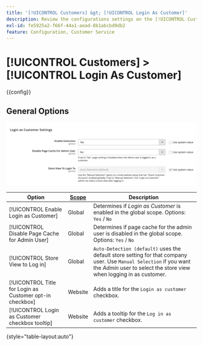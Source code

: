 ```yaml
---
title: '[!UICONTROL Customers] &gt; [!UICONTROL Login As Customer]'
description: Review the configurations settings on the [!UICONTROL Customers] &gt; [!UICONTROL Login As Customer] page of the Commerce Admin.
exl-id: fe5925a2-f66f-44a1-aead-8b1abcbd9db2
feature: Configuration, Customer Service
---
```

# [!UICONTROL Customers] > [!UICONTROL Login As Customer]

{{config}}

## General Options

![Login As Customer - General Options](./assets/login-as-customer.png)<!-- zoom -->

<!-- [Login As Customer - General Options](https://experienceleague.adobe.com/en/docs/commerce-admin/customers/customer-accounts/manage/login-as-customer) -->

| Option | [Scope](../../getting-started/websites-stores-views.md#scope-settings) | Description |
|-- | -- | -- |
| [!UICONTROL Enable Login as Customer] | Global | Determines if _Login as Customer_ is enabled in the global scope. Options: `Yes` / `No` |
| [!UICONTROL Disable Page Cache for Admin User] | Global | Determines if page cache for the admin user is disabled in the global scope. Options: `Yes` / `No` |
| [!UICONTROL Store View to Log in] | Global | `Auto-Detection (default)` uses the default store setting for that company user. Use `Manual Selection` if you want the _Admin_ user to select the store view when logging in as customer. |
| [!UICONTROL Title for Login as Customer opt-in checkbox] | Website | Adds a title for the `Login as customer` checkbox. |
| [!UICONTROL Login as Customer checkbox tooltip] | Website | Adds a tooltip for the `Log in as customer` checkbox. |

{style="table-layout:auto"}
